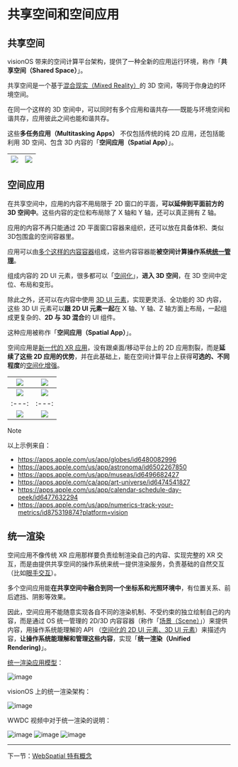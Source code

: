 
# 共享空间和空间应用

## 共享空间

visionOS 带来的空间计算平台架构，提供了一种全新的应用运行环境，称作「**共享空间（Shared Space）**」。

共享空间是一个基于[混合现实（Mixed Reality）](#)的 3D 空间，等同于你身边的环境空间。

在同一个这样的 3D 空间中，可以同时有多个应用和谐共存——既能与环境空间和谐共存，应用彼此之间也能和谐共存。

这些**多任务应用（Multitasking Apps）** 不仅包括传统的纯 2D 应用，还包括能利用 3D 空间、包含 3D 内容的「**空间应用（Spatial App）**」。


| ![](../../assets/concepts/1-1.png) | ![](../../assets/concepts/1-2.png) |
|:---:|:---:|

## 空间应用

在共享空间中，应用的内容不用局限于 2D 窗口的平面，**可以延伸到平面前方的 3D 空间中**。这些内容的定位和布局除了 X 轴和 Y 轴，还可以真正拥有 Z 轴。

应用的内容不再只能通过 2D 平面窗口容器来组织，还可以放在具备体积、类似3D包围盒的空间容器里。

应用可以由[多个这样的内容容器](#)组成，这些内容容器能**被空间计算操作系统[统一管理](#)**。

组成内容的 2D UI 元素，很多都可以「[空间化](#)」，**进入 3D 空间**，在 3D 空间中定位、布局和变形。

除此之外，还可以在内容中使用 [3D UI 元素](#)，实现更灵活、全功能的 3D 内容，这些 3D UI 元素可以**跟 2D UI 元素一起**在 X 轴、Y 轴、Z 轴方面上布局，一起组成更复杂的、**2D 与 3D 混合**的 UI 组件。

这种应用被称作「**空间应用（Spatial App）**」。

空间应用是[新一代的 XR 应用](#)，没有跟桌面/移动平台上的 2D 应用割裂，而是**延续了这些 2D 应用的优势**，并在此基础上，能在空间计算平台上获得**可选的、不同程度**的[空间化增强](#)。

| ![](../../assets/concepts/1-3.png) | ![](../../assets/concepts/1-4.png) |
|:---:|:---:|
| ![](../../assets/concepts/1-5.png) | ![](../../assets/concepts/1-6.png) |
|:---:|:---:|
| ![](../../assets/concepts/1-7.png) | ![](../../assets/concepts/1-8.png) |

> [!NOTE]
> 以上示例来自：
> - https://apps.apple.com/us/app/globes/id6480082996
> - https://apps.apple.com/us/app/astronoma/id6502267850
> - https://apps.apple.com/us/app/museas/id6496682427
> - https://apps.apple.com/ca/app/art-universe/id6474541827
> - https://apps.apple.com/us/app/calendar-schedule-day-peek/id6477632294
> - https://apps.apple.com/us/app/numerics-track-your-metrics/id875319874?platform=vision

## 统一渲染

空间应用不像传统 XR 应用那样要负责绘制渲染自己的内容、实现完整的 XR 交互，而是由提供共享空间的操作系统来统一提供渲染服务，负责基础的自然交互（比如[眼手交互](#)）。

多个空间应用能**在共享空间中融合到同一个坐标系和光照环境中**，有位置关系、前后遮挡、阴影等效果。

因此，空间应用不能随意实现各自不同的渲染机制、不受约束的独立绘制自己的内容，而是通过 OS 统一管理的 2D/3D 内容容器（称作「[场景（Scene）](#)」）来提供内容，用操作系统能理解的 API （[空间化的 2D UI 元素、3D UI 元素](#)）来描述内容，**让操作系统能理解和管理这些内容**，实现「**统一渲染（Unified Rendering)**」。

[统一渲染应用模型](#)：

![image](../../assets/concepts/1-9.png)

visionOS 上的统一渲染架构：

![image](../../assets/concepts/1-10.png)

WWDC 视频中对于统一渲染的说明：

![image](../../assets/concepts/1-11.png)
![image](../../assets/concepts/1-12.png)
![image](../../assets/concepts/1-13.png)

---

下一节：[WebSpatial 特有概念](unique-concepts-in-webspatial.md)
